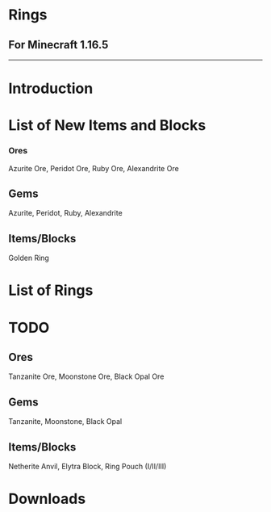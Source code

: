 # Rings
## For Minecraft 1.16.5

***

# Introduction



# List of New Items and Blocks
### Ores
Azurite Ore,
Peridot Ore,
Ruby Ore,
Alexandrite Ore

## Gems
Azurite,
Peridot,
Ruby,
Alexandrite

## Items/Blocks
Golden Ring

# List of Rings

# TODO

## Ores
Tanzanite Ore,
Moonstone Ore,
Black Opal Ore

## Gems
Tanzanite,
Moonstone,
Black Opal

## Items/Blocks
Netherite Anvil,
Elytra Block,
Ring Pouch (I/II/III)

# Downloads



